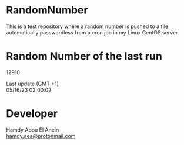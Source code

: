# RandomNumber    
This is a test repository where a random number is pushed to a file automatically passwordless from a cron job in my Linux CentOS server    
# Random Number of the last run   
12910
      
Last update (GMT +1)    
05/16/23 02:00:02
# Developer    
Hamdy Abou El Anein   
hamdy.aea@protonmail.com
